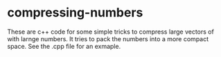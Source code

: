 # compressing-numbers

These are c++ code for some simple tricks to compress large vectors of with larnge numbers. It tries to pack the numbers into a more compact space. See the .cpp file for an exmaple.
